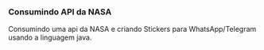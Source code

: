 ### Consumindo API da NASA
Consumindo uma api da NASA e criando Stickers para WhatsApp/Telegram usando a linguagem java.
